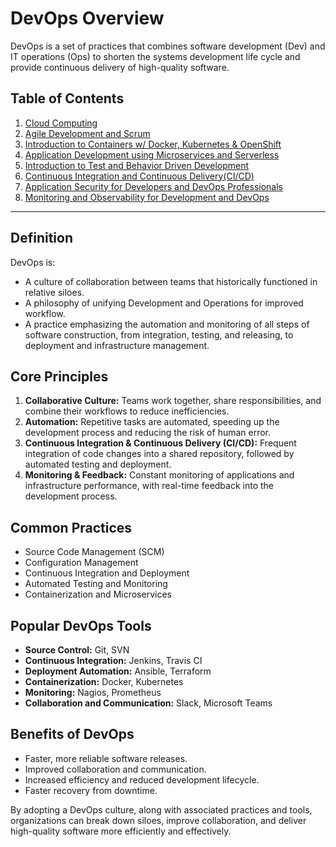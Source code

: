 # DevOps Overview

DevOps is a set of practices that combines software development (Dev) and IT operations (Ops) to shorten the systems development life cycle and provide continuous delivery of high-quality software.

## Table of Contents
1. [Cloud Computing](./cloud_computing_notes.md)
2. [Agile Development and Scrum](./agile_and_scrum_notes.md)
3. [Introduction to Containers w/ Docker, Kubernetes & OpenShift](./container_overview.md)
4. [Application Development using Microservices and Serverless](./microservices_and_serverless.md)
5. [Introduction to Test and Behavior Driven Development](./test_and_behavior_driven_development.md)
6. [Continuous Integration and Continuous Delivery(CI/CD)](./ci_cd_notes.md)
7. [Application Security for Developers and DevOps Professionals](./application_security.md)
8. [Monitoring and Observability for Development and DevOps](./monitoring_and_observability.md)

---

## Definition

DevOps is:
- A culture of collaboration between teams that historically functioned in relative siloes.
- A philosophy of unifying Development and Operations for improved workflow.
- A practice emphasizing the automation and monitoring of all steps of software construction, from integration, testing, and releasing, to deployment and infrastructure management.

## Core Principles

1. **Collaborative Culture:** Teams work together, share responsibilities, and combine their workflows to reduce inefficiencies.
2. **Automation:** Repetitive tasks are automated, speeding up the development process and reducing the risk of human error.
3. **Continuous Integration & Continuous Delivery (CI/CD):** Frequent integration of code changes into a shared repository, followed by automated testing and deployment.
4. **Monitoring & Feedback:** Constant monitoring of applications and infrastructure performance, with real-time feedback into the development process.

## Common Practices

- Source Code Management (SCM)
- Configuration Management
- Continuous Integration and Deployment
- Automated Testing and Monitoring
- Containerization and Microservices

## Popular DevOps Tools

- **Source Control:** Git, SVN
- **Continuous Integration:** Jenkins, Travis CI
- **Deployment Automation:** Ansible, Terraform
- **Containerization:** Docker, Kubernetes
- **Monitoring:** Nagios, Prometheus
- **Collaboration and Communication:** Slack, Microsoft Teams

## Benefits of DevOps

- Faster, more reliable software releases.
- Improved collaboration and communication.
- Increased efficiency and reduced development lifecycle.
- Faster recovery from downtime.

By adopting a DevOps culture, along with associated practices and tools, organizations can break down siloes, improve collaboration, and deliver high-quality software more efficiently and effectively.
